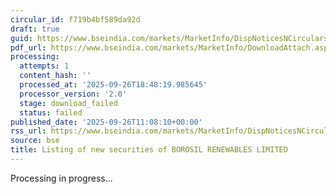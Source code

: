 ```yaml
---
circular_id: f719b4bf589da92d
draft: true
guid: https://www.bseindia.com/markets/MarketInfo/DispNoticesNCirculars.aspx?Noticeid={2E97EB7D-C568-4E7D-A793-78746D25F9F3}&noticeno=20250926-28&dt=09/26/2025&icount=28&totcount=76&flag=0
pdf_url: https://www.bseindia.com/markets/MarketInfo/DownloadAttach.aspx?id=20250926-28&attachedId=
processing:
  attempts: 1
  content_hash: ''
  processed_at: '2025-09-26T18:48:19.985645'
  processor_version: '2.0'
  stage: download_failed
  status: failed
published_date: '2025-09-26T11:08:10+00:00'
rss_url: https://www.bseindia.com/markets/MarketInfo/DispNoticesNCirculars.aspx?Noticeid={2E97EB7D-C568-4E7D-A793-78746D25F9F3}&noticeno=20250926-28&dt=09/26/2025&icount=28&totcount=76&flag=0
source: bse
title: Listing of new securities of BOROSIL RENEWABLES LIMITED
---
```


Processing in progress...